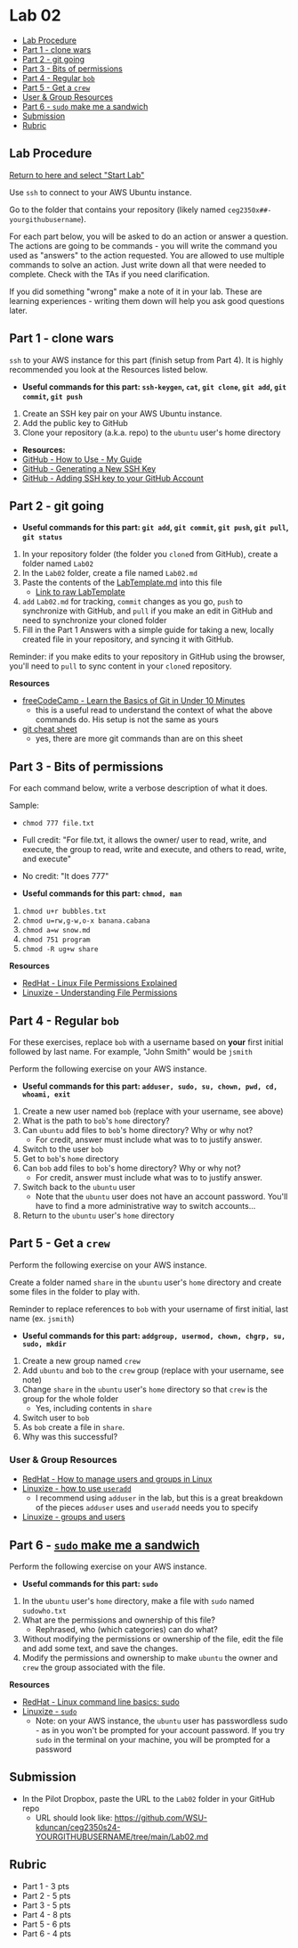 # Lab 02

- [Lab Procedure](#Lab-Procedure)
- [Part 1 - clone wars](#part-1---clone-wars)
- [Part 2 - git going](#part-2---git-going)
- [Part 3 - Bits of permissions](#part-3---bits-of-permissions)
- [Part 4 - Regular `bob`](#part-4---regular-bob)
- [Part 5 - Get a `crew`](#part-5---get-a-crew)
- [User & Group Resources](#user--group-resources)
- [Part 6 - `sudo` make me a sandwich](#part-6---sudo-make-me-a-sandwich)
- [Submission](#Submission)
- [Rubric](#Rubric)

## Lab Procedure

[Return to here and select "Start Lab"](https://awsacademy.instructure.com/courses/68834/modules/items/6128516)

Use `ssh` to connect to your AWS Ubuntu instance.

Go to the folder that contains your repository (likely named `ceg2350x##-yourgithubusername`).

For each part below, you will be asked to do an action or answer a question. The actions are going to be commands - you will write the command you used as "answers" to the action requested. You are allowed to use multiple commands to solve an action. Just write down all that were needed to complete. Check with the TAs if you need clarification.

If you did something "wrong" make a note of it in your lab. These are learning experiences - writing them down will help you ask good questions later.

## Part 1 - clone wars

`ssh` to your AWS instance for this part (finish setup from Part 4). It is highly recommended you look at the Resources listed below.

- **Useful commands for this part: `ssh-keygen`, `cat`, `git clone`, `git add`, `git commit`, `git push`**

1. Create an SSH key pair on your AWS Ubuntu instance.
2. Add the public key to GitHub
3. Clone your repository (a.k.a. repo) to the `ubuntu` user's home directory

- **Resources:**
- [GitHub - How to Use - My Guide](../../GitHubSetup.md)
- [GitHub - Generating a New SSH Key](https://docs.github.com/en/enterprise-server@3.3/authentication/connecting-to-github-with-ssh/generating-a-new-ssh-key-and-adding-it-to-the-ssh-agent)
- [GitHub - Adding SSH key to your GitHub Account](https://docs.github.com/en/enterprise-server@3.0/authentication/connecting-to-github-with-ssh/adding-a-new-ssh-key-to-your-github-account)

## Part 2 - git going

- **Useful commands for this part: `git add`, `git commit`, `git push`, `git pull`, `git status`**

1. In your repository folder (the folder you `clone`d from GitHub), create a folder named `Lab02`
2. In the `Lab02` folder, create a file named `Lab02.md`
3. Paste the contents of the [LabTemplate.md](LabTemplate.md) into this file
   - [Link to raw LabTemplate](https://raw.githubusercontent.com/pattonsgirl/CEG2350/main/Labs/Lab02/LabTemplate.md)
4. `add` `Lab02.md` for tracking, `commit` changes as you go, `push` to synchronize with GitHub, and `pull` if you make an edit in GitHub and need to synchronize your cloned folder
5. Fill in the Part 1 Answers with a simple guide for taking a new, locally created file in your repository, and syncing it with GitHub.

Reminder: if you make edits to your repository in GitHub using the browser, you'll need to `pull` to sync content in your `clone`d repository.

**Resources**
- [freeCodeCamp - Learn the Basics of Git in Under 10 Minutes](https://www.freecodecamp.org/news/learn-the-basics-of-git-in-under-10-minutes-da548267cc91/)
   - this is a useful read to understand the context of what the above commands do.  His setup is not the same as yours
- [git cheat sheet](https://rogerdudler.github.io/git-guide/files/git_cheat_sheet.pdf)
   - yes, there are more git commands than are on this sheet 

## Part 3 - Bits of permissions

For each command below, write a verbose description of what it does.  

Sample:
   - `chmod 777 file.txt`
   - Full credit: "For file.txt, it allows the owner/ user to read, write, and execute, the group to read, write and execute, and others to read, write, and execute"
   - No credit: "It does 777"

- **Useful commands for this part: `chmod, man`**

1. `chmod u+r bubbles.txt`
2. `chmod u=rw,g-w,o-x banana.cabana`
3. `chmod a=w snow.md`
4. `chmod 751 program`
5. `chmod -R ug+w share`

**Resources**
- [RedHat - Linux File Permissions Explained](https://www.redhat.com/sysadmin/linux-file-permissions-explained)
- [Linuxize - Understanding File Permissions](https://linuxize.com/post/understanding-linux-file-permissions/)

## Part 4 - Regular `bob`

For these exercises, replace `bob` with a username based on **your** first initial followed by last name.  For example, "John Smith" would be `jsmith`

Perform the following exercise on your AWS instance.  

- **Useful commands for this part: `adduser, sudo, su, chown, pwd, cd, whoami, exit`**

1. Create a new user named `bob` (replace with your username, see above)
2. What is the path to `bob`'s `home` directory?
3. Can `ubuntu` add files to `bob`'s home directory? Why or why not?
   - For credit, answer must include what was to to justify answer.
4. Switch to the user `bob`
5. Get to `bob`'s `home` directory
6. Can `bob` add files to `bob`'s home directory? Why or why not?
   - For credit, answer must include what was to to justify answer.
7. Switch back to the `ubuntu` user
   - Note that the `ubuntu` user does not have an account password.  You'll have to find a more administrative way to switch accounts...
8. Return to the `ubuntu` user's `home` directory

## Part 5 - Get a `crew`

Perform the following exercise on your AWS instance. 

Create a folder named `share` in the `ubuntu` user's `home` directory and create some files in the folder to play with.

Reminder to replace references to `bob` with your username of first initial, last name (ex. `jsmith`)

- **Useful commands for this part: `addgroup, usermod, chown, chgrp, su, sudo, mkdir`**

1. Create a new group named `crew`
2. Add `ubuntu` and `bob` to the `crew` group (replace with your username, see note)
3. Change `share` in the `ubuntu` user's `home` directory so that `crew` is the group for the whole folder
   - Yes, including contents in `share`
4. Switch user to `bob`
5. As `bob` create a file in `share`.
6. Why was this successful?

### User & Group Resources

- [RedHat - How to manage users and groups in Linux](https://www.redhat.com/sysadmin/linux-user-group-management)
- [Linuxize - how to use `useradd`](https://linuxize.com/post/how-to-create-users-in-linux-using-the-useradd-command/)
   - I recommend using `adduser` in the lab, but this is a great breakdown of the pieces `adduser` uses and `useradd` needs you to specify
- [Linuxize - groups and users](https://linuxize.com/post/how-to-add-user-to-group-in-linux/)

## Part 6 - [`sudo` make me a sandwich](https://xkcd.com/149/)

Perform the following exercise on your AWS instance.

- **Useful commands for this part: `sudo`**

1. In the `ubuntu` user's `home` directory, make a file with `sudo` named `sudowho.txt`
2. What are the permissions and ownership of this file?
   - Rephrased, who (which categories) can do what?
3. Without modifying the permissions or ownership of the file, edit the file and add some text, and save the changes.
4. Modify the permissions and ownership to make `ubuntu` the owner and `crew` the group associated with the file.

**Resources**
- [RedHat - Linux command line basics: sudo](https://www.redhat.com/sysadmin/sudo)
- [Linuxize - `sudo`](https://linuxize.com/post/sudo-command-in-linux/)
   - Note: on your AWS instance, the `ubuntu` user has passwordless sudo - as in you won't be prompted for your account password.  If you try `sudo` in the terminal on your machine, you will be prompted for a password

## Submission

- In the Pilot Dropbox, paste the URL to the `Lab02` folder in your GitHub repo
  - URL should look like: https://github.com/WSU-kduncan/ceg2350s24-YOURGITHUBUSERNAME/tree/main/Lab02.md

## Rubric

- Part 1 - 3 pts
- Part 2 - 5 pts
- Part 3 - 5 pts
- Part 4 - 8 pts
- Part 5 - 6 pts
- Part 6 - 4 pts

